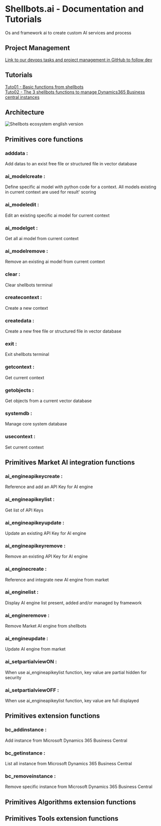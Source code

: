 # Shellbots.ai - Documentation and Tutorials
Os and framework ai to create custom AI services and process

## Project Management

[Link to our devops tasks and project management in GitHub to follow dev](https://github.com/users/nuage365/projects/5)

## Tutorials

[Tuto01 - Basic functions from shellbots](https://github.com/nuage365/Shellbots.ai/blob/main/Tutorials/Tuto01%20-%20Basic%20functions%20from%20shellbots.md)  
[Tuto02 - The 3 shellbots functions to manage Dynamics365 Business central instances](https://github.com/nuage365/Shellbots.ai/blob/main/Tutorials/Tuto02%20-%20The%203%20shellbots%20functions%20to%20manage%20Dynamics365%20Business%20central%20instances.md)

## Architecture
![Shellbots ecosystem english version](https://github.com/nuage365/Shellbots.ai/assets/102873102/e8d79929-7c2b-4701-88f8-53d266a1a21f)

## Primitives core functions

### adddata :
Add datas to an exist free file or structured file in vector database

### ai_modelcreate :
Define specific ai model with python code for a context. All models existing in current context are used for result' scoring

### ai_modeledit :
Edit an existing specific ai model for current context

### ai_modelget :
Get all ai model from current context

### ai_modelremove :
Remove an existing ai model from current context

### clear :
Clear shellbots terminal 

### createcontext :
Create a new context  

### createdata :
Create a new free file or structured file in vector database

### exit :
Exit shellbots terminal 

### getcontext :
Get current context  

### getobjects :
Get objects from a current vector database

### systemdb :
Manage core system database

### usecontext :
Set current context

## Primitives Market AI integration functions

### ai_engineapikeycreate :
Reference and add an API Key for AI engine

### ai_engineapikeylist :
Get list of API Keys

### ai_engineapikeyupdate :
Update an existing API Key for AI engine

### ai_engineapikeyremove :
Remove an existing API Key for AI engine

### ai_enginecreate :
Reference and integrate new AI engine from market

### ai_enginelist :
Display AI engine list present, added and/or managed by framework

### ai_engineremove :
Remove Market AI engine from shellbots

### ai_engineupdate :
Update AI engine from market

### ai_setpartialviewON :
When use ai_engineapikeylist function, key value are partial hidden for security

### ai_setpartialviewOFF :
When use ai_engineapikeylist function, key value are full displayed

## Primitives extension functions

### bc_addinstance :
Add instance from Microsoft Dynamics 365 Business Central

### bc_getinstance :
List all instance from Microsoft Dynamics 365 Business Central

### bc_removeinstance :
Remove specific instance from Microsoft Dynamics 365 Business Central

## Primitives Algorithms extension functions

## Primitives Tools extension functions
